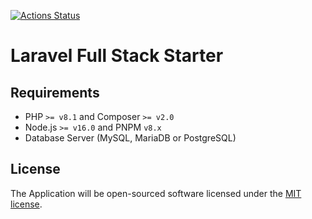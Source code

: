 [![Actions Status](https://github.com/tgr-9/Laravel-fullstack-starter/actions/workflows/main.yml/badge.svg)](https://github.com/tgr-9/Laravel-fullstack-starter/actions)

# Laravel Full Stack Starter

## Requirements

- PHP `>= v8.1` and Composer `>= v2.0`
- Node.js `>= v16.0` and PNPM `v8.x`
- Database Server (MySQL, MariaDB or PostgreSQL)

## License

The Application will be open-sourced software licensed under the [MIT license](https://opensource.org/licenses/MIT).